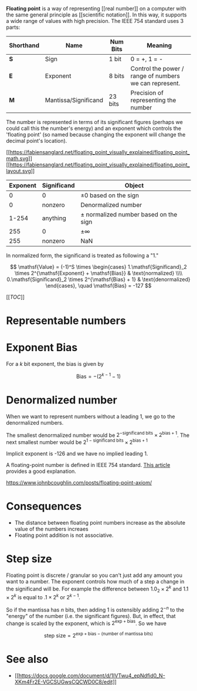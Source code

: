**Floating point** is a way of representing [[real number]] on a computer with the same general principle as [[scientific notation]]. In this way, it supports a wide range of values with high precision. The IEEE 754 standard uses 3 parts:

|Shorthand|Name|Num Bits|Meaning|
|---------|----|--------|-------|
|**S**|Sign|1 bit|0 = +, 1 = -|
|**E**|Exponent|8 bits|Control the power / range of numbers we can represent.|
|**M**|Mantissa/Significand|23 bits|Precision of representing the number|
 

The number is represented in terms of its significant figures (perhaps we could call this the number's energy) and an exponent which controls the 'floating point' (so named because changing the exponent will change the decimal point's location).

[[https://fabiensanglard.net/floating_point_visually_explained/floating_point_math.svg]]
[[https://fabiensanglard.net/floating_point_visually_explained/floating_point_layout.svg]]


|Exponent|Significand|Object|
|--------|-----------|------|
|0|0|$\pm 0$ based on the sign|
|0|nonzero|Denormalized number|
|1-254|anything| $\pm$ normalized number based on the sign|
|255|0|$\pm \infty$|
|255|nonzero|NaN|


In normalized form, the significand is treated as following a "1."


$$
\mathsf{Value} = (-1)^S \times \begin{cases} 1.\mathsf{Significand}_2 \times 2^{\mathsf{Exponent} + \mathsf{Bias}} & \text{normalized} \\\\  0.\mathsf{Significand}_2 \times 2^{\mathsf{Bias} + 1} & \text{denormalized} \end{cases}, \quad \mathsf{Bias} = -127
$$

[[_TOC_]]

# Representable numbers

# Exponent Bias

For a $k$ bit exponent, the bias is given by

$$
\mathsf{Bias} = -\left(2^{k-1}-1\right)
$$

# Denormalized number

When we want to represent numbers without a leading 1, we go to the denormalized numbers.

The smallest denormalized number would be $2^{-\text{significand bits}} \times 2^{\mathsf{bias}+1}$. The next smallest number would be $2^{1-\text{significand bits}} \times 2^{\mathsf{bias}+1}$

Implicit exponent is -126 and we have no implied leading 1.

A floating-point number is defined in IEEE 754 standard. [This article](https://fabiensanglard.net/floating_point_visually_explained/index.html) provides a good explanation.

https://www.johnbcoughlin.com/posts/floating-point-axiom/

# Consequences

* The distance between floating point numbers increase as the absolute value of the numbers increaes
* Floating point addition is not associative.

# Step size

Floating point is discrete / granular so you can't just add any amount you want to a number. The exponent controls how much of a step a change in the significand will be. For example the difference between $1.0_2 \times 2^k$ and $1.1 \times 2^k$ is equal to $.1 \times 2^k$ or $2^{k-1}$.

So if the mantissa has $n$ bits, then adding 1 is ostensibly adding $2^{-n}$ to the "energy" of the number (i.e. the significant figures). But, in effect, that change is scaled by the exponent, which is $2^{\mathsf{exp} + \mathsf{bias}}$. So we have

$$
\text{step size} = 2^{\mathsf{exp} + \mathsf{bias}-\left(\text{number of mantissa bits}\right)}
$$

# See also

* [[https://docs.google.com/document/d/1IVTwu4_epNdfid0_N-XKm4Fr2E-VGCSUGwsCQCWD0C8/edit]]